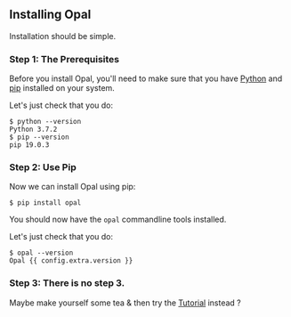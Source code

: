 ## Installing Opal

Installation should be simple.

### Step 1: The Prerequisites

Before you install Opal, you'll need to make sure that you have
[Python](https://www.python.org/) and [pip](http://pip.readthedocs.org/en/latest/installing.html)
installed on your system.

Let's just check that you do:

    $ python --version
    Python 3.7.2
    $ pip --version
    pip 19.0.3

### Step 2: Use Pip

Now we can install Opal using pip:

    $ pip install opal

You should now have the `opal` commandline tools installed.

Let's just check that you do:

    $ opal --version
    Opal {{ config.extra.version }}

### Step 3: There is no step 3.

Maybe make yourself some tea & then try the [Tutorial](tutorial.md) instead ?
